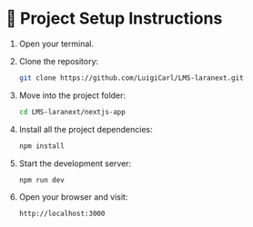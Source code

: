# 🚀 Project Setup Instructions

1. Open your terminal.

2. Clone the repository:

   ```bash
   git clone https://github.com/LuigiCarl/LMS-laranext.git
   ```

3. Move into the project folder:

   ```bash
   cd LMS-laranext/nextjs-app
   ```

4. Install all the project dependencies:

   ```bash
   npm install
   ```

5. Start the development server:

   ```bash
   npm run dev
   ```

6. Open your browser and visit:

   ```
   http://localhost:3000
   ```

